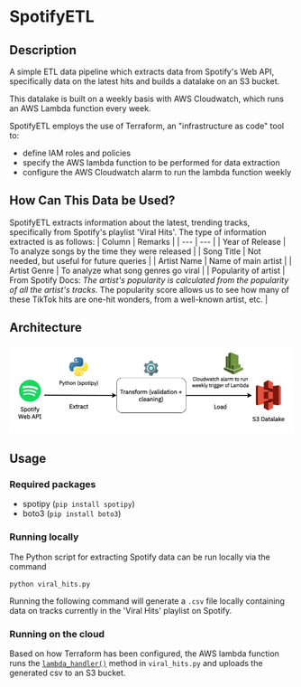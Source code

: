 # SpotifyETL

## Description
A simple ETL data pipeline which extracts data from Spotify's Web API, specifically data on the latest hits and builds a datalake on an S3 bucket.

This datalake is built on a weekly basis with AWS Cloudwatch, which runs an AWS Lambda function every week.

SpotifyETL employs the use of Terraform, an "infrastructure as code" tool to:
 - define IAM roles and policies
 - specify the AWS lambda function to be performed for data extraction
 - configure the AWS Cloudwatch alarm to run the lambda function weekly

## How Can This Data be Used?
SpotifyETL extracts information about the latest, trending tracks, specifically from Spotify's playlist 'Viral Hits'. The type of information extracted is as follows:
| Column | Remarks |
| --- | --- |
| Year of Release | To analyze songs by the time they were released |
| Song Title | Not needed, but useful for future queries |
| Artist Name | Name of main artist  |
| Artist Genre | To analyze what song genres go viral |
| Popularity of artist | From Spotify Docs: _The artist's popularity is calculated from the popularity of all the artist's tracks._ The popularity score allows us to see how many of these TikTok hits are one-hit wonders, from a well-known artist, etc. |

## Architecture
![Architecture](/img/architecture.png)

## Usage
### Required packages
- spotipy (`pip install spotipy`)
- boto3 (`pip install boto3`)

### Running locally
The Python script for extracting Spotify data can be run locally via the command
```
python viral_hits.py
```
Running the following command will generate a `.csv` file locally containing data on tracks currently in the 'Viral Hits' playlist on Spotify.

### Running on the cloud
Based on how Terraform has been configured, the AWS lambda function runs the [`lambda_handler()`](https://github.com/theeugenechong/SpotifyETL/blob/c357210be5dd7e00e69f7e6ebde3243cffc4b3c1/viral_hits.py#L72) method in `viral_hits.py` and uploads the generated csv to an S3 bucket.
